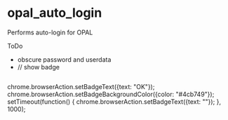 # opal_auto_login
Performs auto-login for OPAL

ToDo
 - obscure password and userdata
 - // show badge
	```
  chrome.browserAction.setBadgeText({text: "OK"});
	chrome.browserAction.setBadgeBackgroundColor({color: "#4cb749"});
	setTimeout(function() {
		chrome.browserAction.setBadgeText({text: ""});
	}, 1000);
  ```

